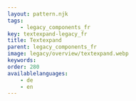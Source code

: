 ```yaml
---
layout: pattern.njk
tags: 
    - legacy_components_fr
key: textexpand-legacy_fr
title: Textexpand
parent: legacy_components_fr
image: legacy/overview/textexpand.webp
keywords: 
order: 280
availablelanguages: 
    - de
    - en
---
```



